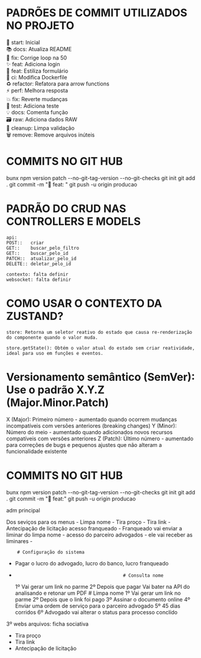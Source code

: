 # PADRÕES DE COMMIT UTILIZADOS NO PROJETO

🎉 start: Inicial  
📚 docs: Atualiza README  
🐛 fix: Corrige loop na 50  
✨ feat: Adiciona login  
💄 feat: Estiliza formulário  
🧱 ci: Modifica Dockerfile  
♻️ refactor: Refatora para arrow functions  
⚡ perf: Melhora resposta  
💥 fix: Reverte mudanças  
🧪 test: Adiciona teste  
💡 docs: Comenta função  
🗃️ raw: Adiciona dados RAW  
🧹 cleanup: Limpa validação  
🗑️ remove: Remove arquivos inúteis

# COMMITS NO GIT HUB

bunx npm version patch --no-git-tag-version --no-git-checks
git init
git add .
git commit -m "💄 feat: "
git push -u origin producao

# PADRÃO DO CRUD NAS CONTROLLERS E MODELS

```plaintext
api:
POST::   criar
GET::    buscar_pelo_filtro
GET::    buscar_pelo_id
PATCH::  atualizar_pelo_id
DELETE:: deletar_pelo_id

contexto: falta definir
websocket: falta definir

```

# COMO USAR O CONTEXTO DA ZUSTAND?

```plaintext
store: Retorna um seletor reativo do estado que causa re-renderização do componente quando o valor muda.

store.getState(): Obtém o valor atual do estado sem criar reatividade, ideal para uso em funções e eventos.
```

# Versionamento semântico (SemVer): Use o padrão X.Y.Z (Major.Minor.Patch)

X (Major): Primeiro número - aumentado quando ocorrem mudanças incompatíveis com versões anteriores (breaking changes)
Y (Minor): Número do meio - aumentado quando adicionados novos recursos compatíveis com versões anteriores
Z (Patch): Último número - aumentado para correções de bugs e pequenos ajustes que não alteram a funcionalidade existente

# COMMITS NO GIT HUB

bunx npm version patch --no-git-tag-version --no-git-checks
git init
git add .
git commit -m "💄 feat:"
git push -u origin producao

adm principal

Dos seviços para os menus - Limpa nome - Tira proço - Tira link - Antecipação de licitação
acesso franqueado - Franqueado vai enviar a liminar do limpa nome -
acesso do parceiro advogados - ele vai receber as liminares -

        # Configuração do sistema

-   Pagar o lucro do advogado, lucro do banco, lucro franqueado
-                                             # Consulta nome

    1º Vai gerar um link no parme
    2º Depois que pagar Vai bater na API do analisando e retonar um PDF # Limpa nome
    1º Vai gerar um link no parme
    2º Depois que o link foi pago
    3º Assinar o documento online
    4º Enviar uma ordem de serviço para o parceiro advogado
    5º 45 dias corridos
    6º Advogado vai alterar o status para processo conclído

3º webs
arquivos:
ficha sociativa

-   Tira proço
-   Tira link
-   Antecipação de licitação
